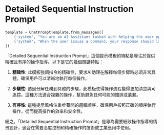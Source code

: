 <!--
 * @Author: hibana2077 hibana2077@gmail.com
 * @Date: 2024-06-07 16:57:38
 * @LastEditors: hibana2077 hibana2077@gmail.com
 * @LastEditTime: 2024-06-07 16:59:31
 * @FilePath: \llm-robotic-control\src\lab\plot\template_2\README.md
 * @Description: 这是默认设置,请设置`customMade`, 打开koroFileHeader查看配置 进行设置: https://github.com/OBKoro1/koro1FileHeader/wiki/%E9%85%8D%E7%BD%AE
-->
# Detailed Sequential Instruction Prompt

```python
template = ChatPromptTemplate.from_messages([
    ('system', "You are an AI Assistant tasked with helping the user operate a robotic arm. Your role is to provide precise and sequential guidance."),
    ('system', "When the user issues a command, your response should lay out the step-by-step actions necessary to execute it using the RoboticArmOperation tool. Ensure each step is clear and actionable."),
])
```

「Detailed Sequential Instruction Prompt」這個提示模板的特點是專注於提供精確且有序的操作指導。以下是它的幾個關鍵特點：

1. **精確性**: 此模板強調指令的精確性，要求AI助理在解釋每個步驟時必須非常具體，確保用戶可以清晰地執行每個操作。

2. **步驟性**: 透過分解任務到具體的步驟，此模板使得操作流程變得更加清楚與可追踪。這種方法適合複雜的操作，幫助避免任何可能的錯誤或遺漏。

3. **有序性**: 這種提示風格注重步驀間的邏輯順序，確保用戶按照正確的順序執行操作，從而提高操作的效率和安全性。

總之，「Detailed Sequential Instruction Prompt」是專為需要細致操作指導的情景設計，適合在需要高度控制和精確操作的技術或工業應用中使用。